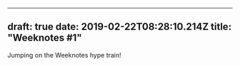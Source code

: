 
---
draft: true
date: 2019-02-22T08:28:10.214Z
title: "Weeknotes #1"
---

Jumping on the Weeknotes hype train!

